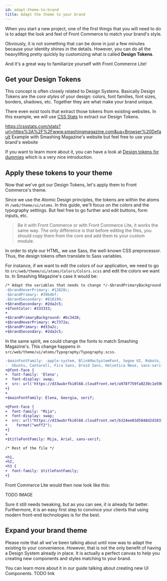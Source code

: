 ```yaml
---
id: adapt-theme-to-brand
title: Adapt the theme to your brand
---
```


When you start a new project, one of the first things that you will need to do
is to adapt the look and feel of Front Commerce to match your brand's style.

Obviously, it is not something that can be done in just a few minutes because
your identity shines in the details. However, you can do all the heavylifting
pretty quickly by customizing what is called **Design Tokens**.

And it's a great way to familiarize yourself with Front Commerce Lite!

## Get your Design Tokens

This concept is often closely related to Design Systems. Basically Design Tokens
are the _core styles_ of your design: colors, font families, font sizes,
borders, shadows, etc. Together they are what make your brand unique.

There even exist tools that extract those tokens from existing websites. In this
example, we will use [CSS Stats](https://cssstats.com/) to extract our Design
Tokens.

https://cssstats.com/stats?url=https%3A%2F%2Fwww.smashingmagazine.com&ua=Browser%20Default
Example with Smashing Magazine's website but feel free to use your brand's
website

If you want to learn more about it, you can have a look at
[Design tokens for dummies](https://uxdesign.cc/design-tokens-for-dummies-8acebf010d71)
which is a very nice introduction.

## Apply these tokens to your theme

Now that we've got our Design Tokens, let's apply them to Front Commerce's
theme.

Since we use the Atomic Design principles, the tokens are within the atoms in
`/web/theme/ui/atoms`. In this guide, we'll focus on the colors and the
typography settings. But feel free to go further and edit buttons, form inputs,
etc.

> Be it with Front Commerce or with Front Commerce Lite, it works the same way.
> The only difference is that before editing the files, you should copy them
> from the core and add them to your custom module.

In order to style our HTML, we use Sass, the well-known CSS preprocessor. Thus,
the design tokens often translate to Sass variables.

For instance, if we want to edit the colors of our application, we need to go to
`src/web/theme/ui/atoms/Colors/Colors.scss` and edit the colors we want to. In
Smashing Magazine's case it would be:

```diff
/* Adapt the variables that needs to change */-$brandPrimaryBackground: #0a5e66;
-$brandHoverPrimary: #12828c;
-$brandPrimary: #39b4bf;
-$brandSecondary: #818199;
+$brandSecondary: #2da2c5;
+$fontColor: #333333;
+
+$brandPrimaryBackground: #bc3428;
+$brandHoverPrimary: #c7372a;
+$brandPrimary: #d33a2c;
+$brandSecondary: #2da2c5;
```

In the same spirit, we could change the fonts to match Smashing Magazine's. This
change happens in `src/web/theme/ui/atoms/Typography/Typography.scss`.

```diff
-$mainFontFamily: -apple-system, BlinkMacSystemFont, Segoe UI, Roboto, Oxygen,
-  Ubuntu, Cantarell, Fira Sans, Droid Sans, Helvetica Neue, sans-serif;
+@font-face {
+  font-family: 'Elena';
+  font-display: swap;
+  src: url('https://d33wubrfki0l68.cloudfront.net/a978f759fa0230c1e590d1bdb5a1c03ceb538cec/fed6b/fonts/elenawebregular/elenawebregular.woff2') format('woff2');
+}
+
+$mainFontFamily: Elena, Georgia, serif;

+@font-face {
+  font-family: "Mija";
+  font-display: swap;
+  src: url("https://d33wubrfki0l68.cloudfront.net/b324ee03d5048d2d1831100e323b0b6336ffce68/0445e/fonts/mijaregular/mija_regular-webfont.woff2")
+    format("woff2");
+}
+
+$titleFontFamily: Mija, Arial, sans-serif;

/* Rest of the file */

+h1,
+h2,
+h3 {
+  font-family: $titleFontFamily;
+}
```

Front Commerce Lite would then now look like this:

TODO IMAGE

Sure it still needs tweaking, but as you can see, it is already far better.
Furthermore, it is an easy first step to convince your clients that using modern
front-end technologies is for the best.

## Expand your brand theme

Please note that all we've been talking about until now was to adapt the
existing to your convenience. However, that is not the only benefit of having a
Design System already in place. It is actually a perfect canvas to help you
creating new components and styles matching to your brand.

You can learn more about it in our guide talking about creating new UI
Components. TODO link
